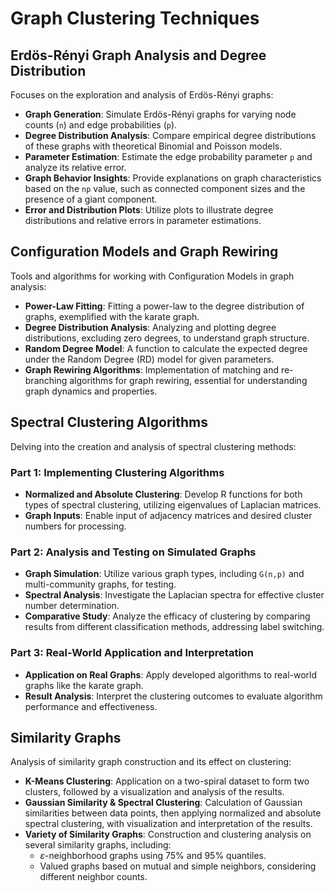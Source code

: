 # Graph Clustering Techniques

## Erdös-Rényi Graph Analysis and Degree Distribution

Focuses on the exploration and analysis of Erdös-Rényi graphs:

- **Graph Generation**: Simulate Erdös-Rényi graphs for varying node counts (`n`) and edge probabilities (`p`).
- **Degree Distribution Analysis**: Compare empirical degree distributions of these graphs with theoretical Binomial and Poisson models.
- **Parameter Estimation**: Estimate the edge probability parameter `p` and analyze its relative error.
- **Graph Behavior Insights**: Provide explanations on graph characteristics based on the `np` value, such as connected component sizes and the presence of a giant component.
- **Error and Distribution Plots**: Utilize plots to illustrate degree distributions and relative errors in parameter estimations.

## Configuration Models and Graph Rewiring

Tools and algorithms for working with Configuration Models in graph analysis:

- **Power-Law Fitting**: Fitting a power-law to the degree distribution of graphs, exemplified with the karate graph.
- **Degree Distribution Analysis**: Analyzing and plotting degree distributions, excluding zero degrees, to understand graph structure.
- **Random Degree Model**: A function to calculate the expected degree under the Random Degree (RD) model for given parameters.
- **Graph Rewiring Algorithms**: Implementation of matching and re-branching algorithms for graph rewiring, essential for understanding graph dynamics and properties.

## Spectral Clustering Algorithms

Delving into the creation and analysis of spectral clustering methods:

### Part 1: Implementing Clustering Algorithms
- **Normalized and Absolute Clustering**: Develop R functions for both types of spectral clustering, utilizing eigenvalues of Laplacian matrices.
- **Graph Inputs**: Enable input of adjacency matrices and desired cluster numbers for processing.

### Part 2: Analysis and Testing on Simulated Graphs
- **Graph Simulation**: Utilize various graph types, including `G(n,p)` and multi-community graphs, for testing.
- **Spectral Analysis**: Investigate the Laplacian spectra for effective cluster number determination.
- **Comparative Study**: Analyze the efficacy of clustering by comparing results from different classification methods, addressing label switching.

### Part 3: Real-World Application and Interpretation
- **Application on Real Graphs**: Apply developed algorithms to real-world graphs like the karate graph.
- **Result Analysis**: Interpret the clustering outcomes to evaluate algorithm performance and effectiveness.

## Similarity Graphs

Analysis of similarity graph construction and its effect on clustering:

- **K-Means Clustering**: Application on a two-spiral dataset to form two clusters, followed by a visualization and analysis of the results.
- **Gaussian Similarity & Spectral Clustering**: Calculation of Gaussian similarities between data points, then applying normalized and absolute spectral clustering, with visualization and interpretation of the results.
- **Variety of Similarity Graphs**: Construction and clustering analysis on several similarity graphs, including:
   - $\varepsilon$-neighborhood graphs using 75% and 95% quantiles.
   - Valued graphs based on mutual and simple neighbors, considering different neighbor counts.



